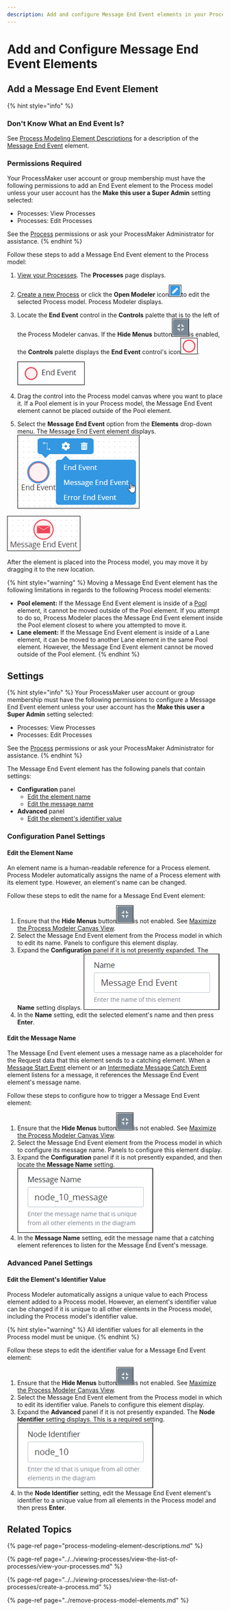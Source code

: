 ```yaml
---
description: Add and configure Message End Event elements in your Process model.
---
```


# Add and Configure Message End Event Elements

## Add a Message End Event Element

{% hint style="info" %}
### Don't Know What an End Event Is?

See [Process Modeling Element Descriptions](process-modeling-element-descriptions.md) for a description of the [Message End Event](process-modeling-element-descriptions.md#message-end-event) element.

### Permissions Required

Your ProcessMaker user account or group membership must have the following permissions to add an End Event element to the Process model unless your user account has the **Make this user a Super Admin** setting selected:

* Processes: View Processes
* Processes: Edit Processes

See the [Process](../../../processmaker-administration/permission-descriptions-for-users-and-groups.md#processes) permissions or ask your ProcessMaker Administrator for assistance.
{% endhint %}

Follow these steps to add a Message End Event element to the Process model:

1. [View your Processes](../../viewing-processes/view-the-list-of-processes/view-your-processes.md#view-all-active-processes). The **Processes** page displays.
2. [Create a new Process](../../viewing-processes/view-the-list-of-processes/create-a-process.md) or click the **Open Modeler** icon![](../../../.gitbook/assets/open-modeler-edit-icon-processes-page-processes.png)to edit the selected Process model. Process Modeler displays.
3. Locate the **End Event** control in the **Controls** palette that is to the left of the Process Modeler canvas. If the **Hide Menus** button![](../../../.gitbook/assets/hide-menus-button-process-modeler-processes.png)is enabled, the **Controls** palette displays the **End Event** control's icon![](../../../.gitbook/assets/end-event-icon-process-modeler-processes.png).

   ![](../../../.gitbook/assets/end-event-control-process-modeler-processes.png)

4. Drag the control into the Process model canvas where you want to place it. If a Pool element is in your Process model, the Message End Event element cannot be placed outside of the Pool element.
5. Select the **Message End Event** option from the **Elements** drop-down menu. The Message End Event element displays.  ![](../../../.gitbook/assets/message-end-event-selection-process-modeler-processes.png) 

![Message End Event element](../../../.gitbook/assets/message-end-event-process-modeler-processes.png)

After the element is placed into the Process model, you may move it by dragging it to the new location.

{% hint style="warning" %}
Moving a Message End Event element has the following limitations in regards to the following Process model elements:

* **Pool element:** If the Message End Event element is inside of a [Pool](process-modeling-element-descriptions.md#pool) element, it cannot be moved outside of the Pool element. If you attempt to do so, Process Modeler places the Message End Event element inside the Pool element closest to where you attempted to move it.
* **Lane element:** If the Message End Event element is inside of a Lane element, it can be moved to another Lane element in the same Pool element. However, the Message End Event element cannot be moved outside of the Pool element.
{% endhint %}

## Settings

{% hint style="info" %}
Your ProcessMaker user account or group membership must have the following permissions to configure a Message End Event element unless your user account has the **Make this user a Super Admin** setting selected:

* Processes: View Processes
* Processes: Edit Processes

See the [Process](../../../processmaker-administration/permission-descriptions-for-users-and-groups.md#processes) permissions or ask your ProcessMaker Administrator for assistance.
{% endhint %}

The Message End Event element has the following panels that contain settings:

* **Configuration** panel
  * [Edit the element name](add-and-configure-message-end-event-elements.md#edit-the-element-name)
  * [Edit the message name](add-and-configure-message-end-event-elements.md#edit-the-message-name)
* **Advanced** panel
  * [Edit the element's identifier value](add-and-configure-message-end-event-elements.md#edit-the-elements-identifier-value)

### Configuration Panel Settings

#### Edit the Element Name

An element name is a human-readable reference for a Process element. Process Modeler automatically assigns the name of a Process element with its element type. However, an element's name can be changed.

Follow these steps to edit the name for a Message End Event element:

1. Ensure that the **Hide Menus** button![](../../../.gitbook/assets/hide-menus-button-process-modeler-processes.png)is not enabled. See [Maximize the Process Modeler Canvas View](../navigate-around-your-process-model.md#maximize-the-process-modeler-canvas-view).
2. Select the Message End Event element from the Process model in which to edit its name. Panels to configure this element display.
3. Expand the **Configuration** panel if it is not presently expanded. The **Name** setting displays. ![](../../../.gitbook/assets/message-end-event-configuration-name-process-modeler-processes.png) 
4. In the **Name** setting, edit the selected element's name and then press **Enter**.

#### Edit the Message Name

The Message End Event element uses a message name as a placeholder for the Request data that this element sends to a catching element. When a [Message Start Event](process-modeling-element-descriptions.md#message-start-event) element or an [Intermediate Message Catch Event](process-modeling-element-descriptions.md#intermediate-message-catch-event) element listens for a message, it references the Message End Event element's message name.

Follow these steps to configure how to trigger a Message End Event element:

1. Ensure that the **Hide Menus** button![](../../../.gitbook/assets/hide-menus-button-process-modeler-processes.png)is not enabled. See [Maximize the Process Modeler Canvas View](../navigate-around-your-process-model.md#maximize-the-process-modeler-canvas-view).
2. Select the Message End Event element from the Process model in which to configure its message name. Panels to configure this element display.
3. Expand the **Configuration** panel if it is not presently expanded, and then locate the **Message Name** setting. ![](../../../.gitbook/assets/message-end-event-configuration-message-name-process-modeler-processes.png) 
4. In the **Message Name** setting, edit the message name that a catching element references to listen for the Message End Event's message.

### Advanced Panel Settings

#### Edit the Element's Identifier Value

Process Modeler automatically assigns a unique value to each Process element added to a Process model. However, an element's identifier value can be changed if it is unique to all other elements in the Process model, including the Process model's identifier value.

{% hint style="warning" %}
All identifier values for all elements in the Process model must be unique.
{% endhint %}

Follow these steps to edit the identifier value for a Message End Event element:

1. Ensure that the **Hide Menus** button![](../../../.gitbook/assets/hide-menus-button-process-modeler-processes.png)is not enabled. See [Maximize the Process Modeler Canvas View](../navigate-around-your-process-model.md#maximize-the-process-modeler-canvas-view).
2. Select the Message End Event element from the Process model in which to edit its identifier value. Panels to configure this element display.
3. Expand the **Advanced** panel if it is not presently expanded. The **Node Identifier** setting displays. This is a required setting. ![](../../../.gitbook/assets/message-end-event-configuration-identifier-process-modeler-processes.png) 
4. In the **Node Identifier** setting, edit the Message End Event element's identifier to a unique value from all elements in the Process model and then press **Enter**.

## Related Topics

{% page-ref page="process-modeling-element-descriptions.md" %}

{% page-ref page="../../viewing-processes/view-the-list-of-processes/view-your-processes.md" %}

{% page-ref page="../../viewing-processes/view-the-list-of-processes/create-a-process.md" %}

{% page-ref page="../remove-process-model-elements.md" %}

